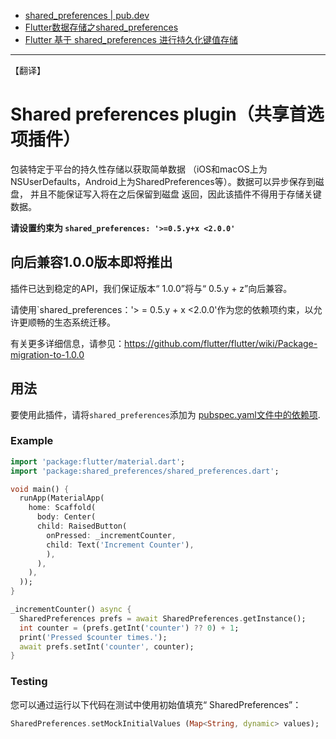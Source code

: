 - [shared_preferences | pub.dev](https://dart-pub.mirrors.sjtug.sjtu.edu.cn/packages/shared_preferences)
- [Flutter数据存储之shared_preferences](https://www.jianshu.com/p/735b5684e900)
- [Flutter 基于 shared_preferences 进行持久化键值存储](http://www.ptbird.cn/flutter_shared_preferences.html)

---

【翻译】

# Shared preferences plugin（共享首选项插件）


包装特定于平台的持久性存储以获取简单数据
（iOS和macOS上为NSUserDefaults，Android上为SharedPreferences等）。数据可以异步保存到磁盘，
并且不能保证写入将在之后保留到磁盘
返回，因此该插件不得用于存储关键数据。


**请设置约束为 `shared_preferences: '>=0.5.y+x <2.0.0'`**

## 向后兼容1.0.0版本即将推出

插件已达到稳定的API，我们保证版本“ 1.0.0”将与“ 0.5.y + z”向后兼容。

请使用`shared_preferences：'> = 0.5.y + x <2.0.0'作为您的依赖项约束，以允许更顺畅的生态系统迁移。

有关更多详细信息，请参见：https://github.com/flutter/flutter/wiki/Package-migration-to-1.0.0 

## 用法
要使用此插件，请将`shared_preferences`添加为 [pubspec.yaml文件中的依赖项](https://flutter.io/platform-plugins/).

### Example

``` dart
import 'package:flutter/material.dart';
import 'package:shared_preferences/shared_preferences.dart';

void main() {
  runApp(MaterialApp(
    home: Scaffold(
      body: Center(
      child: RaisedButton(
        onPressed: _incrementCounter,
        child: Text('Increment Counter'),
        ),
      ),
    ),
  ));
}

_incrementCounter() async {
  SharedPreferences prefs = await SharedPreferences.getInstance();
  int counter = (prefs.getInt('counter') ?? 0) + 1;
  print('Pressed $counter times.');
  await prefs.setInt('counter', counter);
}
```

### Testing

您可以通过运行以下代码在测试中使用初始值填充“ SharedPreferences”：

```dart
SharedPreferences.setMockInitialValues (Map<String, dynamic> values);
```
